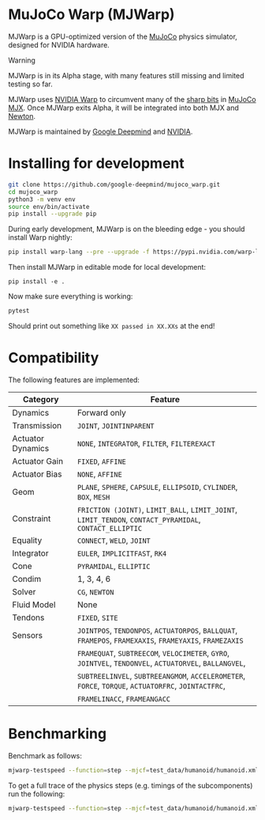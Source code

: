 # MuJoCo Warp (MJWarp)

MJWarp is a GPU-optimized version of the [MuJoCo](https://github.com/google-deepmind/mujoco) physics simulator, designed for NVIDIA hardware.

> [!WARNING]
> MJWarp is in its Alpha stage, with many features still missing and limited testing so far.

MJWarp uses [NVIDIA Warp](https://github.com/NVIDIA/warp) to circumvent many of the [sharp bits](https://mujoco.readthedocs.io/en/stable/mjx.html#mjx-the-sharp-bits) in [MuJoCo MJX](https://mujoco.readthedocs.io/en/stable/mjx.html#). Once MJWarp exits Alpha, it will be integrated into both MJX and [Newton](https://developer.nvidia.com/blog/announcing-newton-an-open-source-physics-engine-for-robotics-simulation).

MJWarp is maintained by [Google Deepmind](https://deepmind.google/) and [NVIDIA](https://www.nvidia.com/).

# Installing for development

```bash
git clone https://github.com/google-deepmind/mujoco_warp.git
cd mujoco_warp
python3 -m venv env
source env/bin/activate
pip install --upgrade pip
```

During early development, MJWarp is on the bleeding edge - you should install Warp nightly:

```bash
pip install warp-lang --pre --upgrade -f https://pypi.nvidia.com/warp-lang/
```

Then install MJWarp in editable mode for local development:

```
pip install -e .
```

Now make sure everything is working:

```bash
pytest
```

Should print out something like `XX passed in XX.XXs` at the end!

# Compatibility

The following features are implemented:

| Category          | Feature                                                                                                  |
| ----------------- | ---------------------------------------------------------------------------------------------------------|
| Dynamics          | Forward only                                                                                             |
| Transmission      | `JOINT`, `JOINTINPARENT`                                                                                 |
| Actuator Dynamics | `NONE`, `INTEGRATOR`, `FILTER`, `FILTEREXACT`                                                            |
| Actuator Gain     | `FIXED`, `AFFINE`                                                                                        |
| Actuator Bias     | `NONE`, `AFFINE`                                                                                         |
| Geom              | `PLANE`, `SPHERE`, `CAPSULE`, `ELLIPSOID`, `CYLINDER`, `BOX`, `MESH`                                     |
| Constraint        | `FRICTION (JOINT)`, `LIMIT_BALL`, `LIMIT_JOINT`, `LIMIT_TENDON`, `CONTACT_PYRAMIDAL`, `CONTACT_ELLIPTIC` |
| Equality          | `CONNECT`, `WELD`, `JOINT`                                                                               |
| Integrator        | `EULER`, `IMPLICITFAST`, `RK4`                                                                           |
| Cone              | `PYRAMIDAL`, `ELLIPTIC`                                                                                  |
| Condim            | 1, 3, 4, 6                                                                                               |
| Solver            | `CG`, `NEWTON`                                                                                           |
| Fluid Model       | None                                                                                                     |
| Tendons           | `FIXED`, `SITE`                                                                                          |
| Sensors           | `JOINTPOS`, `TENDONPOS`, `ACTUATORPOS`, `BALLQUAT`, `FRAMEPOS`, `FRAMEXAXIS`, `FRAMEYAXIS`, `FRAMEZAXIS` |
|                   | `FRAMEQUAT`, `SUBTREECOM`, `VELOCIMETER`, `GYRO`, `JOINTVEL`, `TENDONVEL`, `ACTUATORVEL`, `BALLANGVEL`,  |
|                   | `SUBTREELINVEL`, `SUBTREEANGMOM`, `ACCELEROMETER`, `FORCE`, `TORQUE`, `ACTUATORFRC`, `JOINTACTFRC`,      |
|                   | `FRAMELINACC`, `FRAMEANGACC`                                                                             |

# Benchmarking

Benchmark as follows:

```bash
mjwarp-testspeed --function=step --mjcf=test_data/humanoid/humanoid.xml --batch_size=8192
```

To get a full trace of the physics steps (e.g. timings of the subcomponents) run the following:

```bash
mjwarp-testspeed --function=step --mjcf=test_data/humanoid/humanoid.xml --batch_size=8192 --event_trace=True
```

